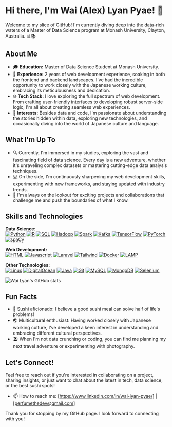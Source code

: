 # Hi there, I'm Wai (Alex) Lyan Pyae! 👋

Welcome to my slice of GitHub! I'm currently diving deep into the data-rich waters of a Master of Data Science program at Monash University, Clayton, Australia. 📊📚

## About Me

- 🎓 **Education:** Master of Data Science Student at Monash University.
- 💼 **Experience:** 2 years of web development experience, soaking in both the frontend and backend landscapes. I've had the incredible opportunity to work closely with the Japanese working culture, embracing its meticulousness and dedication.
- 🌐 **Tech Stack:** I love exploring the full spectrum of web development. From crafting user-friendly interfaces to developing robust server-side logic, I'm all about creating seamless web experiences.
- 🌟 **Interests:** Besides data and code, I'm passionate about understanding the stories hidden within data, exploring new technologies, and occasionally diving into the world of Japanese culture and language.

## What I'm Up To

- 🔍 Currently, I'm immersed in my studies, exploring the vast and fascinating field of data science. Every day is a new adventure, whether it's unraveling complex datasets or mastering cutting-edge data analysis techniques.
- 💻 On the side, I'm continuously sharpening my web development skills, experimenting with new frameworks, and staying updated with industry trends.
- 🚀 I'm always on the lookout for exciting projects and collaborations that challenge me and push the boundaries of what I know.
  
## Skills and Technologies

<p align="left">
  <!-- Data Science Tools -->
  <strong>Data Science:</strong>
  <br/>
  <a href="#" title="Python"><img alt="Python" src="https://img.shields.io/badge/Python-3776AB?style=for-the-badge&logo=python&logoColor=white"/></a>
  <a href="#" title="R"><img alt="R" src="https://img.shields.io/badge/R-276DC3?style=for-the-badge&logo=r&logoColor=white"/></a>
  <a href="#" title="SQL"><img alt="SQL" src="https://img.shields.io/badge/SQL-4169E1?style=for-the-badge&logo=postgresql&logoColor=white"/></a>
  <a href="#" title="Hadoop"><img alt="Hadoop" src="https://img.shields.io/badge/Hadoop-66CCFF?style=for-the-badge&logo=apachehadoop&logoColor=white"/></a>
  <a href="#" title="Spark"><img alt="Spark" src="https://img.shields.io/badge/Spark-E25A1C?style=for-the-badge&logo=apachespark&logoColor=white"/></a>
  <a href="#" title="Kafka"><img alt="Kafka" src="https://img.shields.io/badge/Kafka-231F20?style=for-the-badge&logo=apachekafka&logoColor=white"/></a>
  <a href="#" title="TensorFlow"><img alt="TensorFlow" src="https://img.shields.io/badge/TensorFlow-FF6F00?style=for-the-badge&logo=tensorflow&logoColor=white"/></a>
  <a href="#" title="PyTorch"><img alt="PyTorch" src="https://img.shields.io/badge/PyTorch-EE4C2C?style=for-the-badge&logo=pytorch&logoColor=white"/></a>
  <a href="#" title="spaCy"><img alt="spaCy" src="https://img.shields.io/badge/spaCy-09A3D5?style=for-the-badge&logo=custom&logoColor=white"/></a>

  <!-- Web Development Tools -->
  <strong>Web Development:</strong>
  <br/>
  <a href="#" title="HTML"><img alt="HTML" src="https://img.shields.io/badge/HTML-E34F26?style=for-the-badge&logo=html5&logoColor=white"/></a>
  <a href="#" title="JavaScript"><img alt="Javascript" src="https://img.shields.io/badge/Javascript-F7DF1E?style=for-the-badge&logo=javascript&logoColor=black"/></a>
  <a href="#" title="Laravel"><img alt="Laravel" src="https://img.shields.io/badge/Laravel-F05340?style=for-the-badge&logo=laravel&logoColor=white"/></a>
  <a href="#" title="Tailwind CSS"><img alt="Tailwind" src="https://img.shields.io/badge/Tailwind%20CSS-06B6D4?style=for-the-badge&logo=tailwind-css&logoColor=white"/></a>
  <a href="#" title="Docker"><img alt="Docker" src="https://img.shields.io/badge/Docker-2496ED?style=for-the-badge&logo=docker&logoColor=white"/></a>
  <a href="#" title="LAMP"><img alt="LAMP" src="https://img.shields.io/badge/LAMP-FFA500?style=for-the-badge&logo=lamp&logoColor=white"/></a>

  <!-- Other Tools and Technologies -->
  <strong>Other Technologies:</strong>
  <br/>
  <a href="#" title="Linux"><img alt="Linux" src="https://img.shields.io/badge/Linux-FCC624?style=for-the-badge&logo=linux&logoColor=black"/></a>
  <a href="#" title="DigitalOcean"><img alt="DigitalOcean" src="https://img.shields.io/badge/DigitalOcean-0080FF?style=for-the-badge&logo=digitalocean&logoColor=white"/></a>
  <a href="#" title="Java"><img alt="Java" src="https://img.shields.io/badge/Java-007396?style=for-the-badge&logo=java&logoColor=white"/></a>
  <a href="#" title="Git"><img alt="Git" src="https://img.shields.io/badge/Git-F05032?style=for-the-badge&logo=git&logoColor=white"/></a>
  <a href="#" title="MySQL"><img alt="MySQL" src="https://img.shields.io/badge/MySQL-4479A1?style=for-the-badge&logo=mysql&logoColor=white"/></a>
  <a href="#" title="MongoDB"><img alt="MongoDB" src="https://img.shields.io/badge/MongoDB-47A248?style=for-the-badge&logo=mongodb&logoColor=white"/></a>
  <a href="#" title="Selenium"><img alt="Selenium" src="https://img.shields.io/badge/Selenium-43B02A?style=for-the-badge&logo=selenium&logoColor=white"/></a>
</p>

![Wai Lyan's GitHub stats](https://github-readme-stats.vercel.app/api/top-langs/?username=WaiLyanPyae&layout=compact&theme=algolia)

## Fun Facts

- 🍣 Sushi aficionado: I believe a good sushi meal can solve half of life's problems!
- 🌏 Multicultural enthusiast: Having worked closely with Japanese working culture, I've developed a keen interest in understanding and embracing different cultural perspectives.
- 🏖️ When I'm not data crunching or coding, you can find me planning my next travel adventure or experimenting with photography.

## Let's Connect!

Feel free to reach out if you're interested in collaborating on a project, sharing insights, or just want to chat about the latest in tech, data science, or the best sushi spots!

- 📫 How to reach me: [https://www.linkedin.com/in/wai-lyan-pyae/] | [perfumethedev@gmail.com]

Thank you for stopping by my GitHub page. I look forward to connecting with you!
